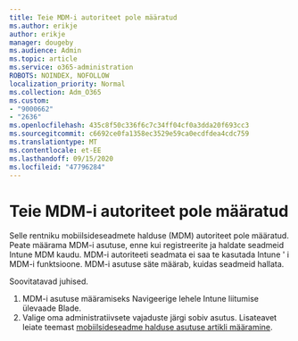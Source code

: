 ```yaml
---
title: Teie MDM-i autoriteet pole määratud
ms.author: erikje
author: erikje
manager: dougeby
ms.audience: Admin
ms.topic: article
ms.service: o365-administration
ROBOTS: NOINDEX, NOFOLLOW
localization_priority: Normal
ms.collection: Adm_O365
ms.custom:
- "9000662"
- "2636"
ms.openlocfilehash: 435c8f50c336f6c7c34ff04cf0a3dda20f693cc3
ms.sourcegitcommit: c6692ce0fa1358ec3529e59ca0ecdfdea4cdc759
ms.translationtype: MT
ms.contentlocale: et-EE
ms.lasthandoff: 09/15/2020
ms.locfileid: "47796284"
---
```

# <a name="your-mdm-authority-is-not-set"></a>Teie MDM-i autoriteet pole määratud

Selle rentniku mobiilsideseadmete halduse (MDM) autoriteet pole määratud. Peate määrama MDM-i asutuse, enne kui registreerite ja haldate seadmeid Intune MDM kaudu. MDM-i autoriteeti seadmata ei saa te kasutada Intune ' i MDM-i funktsioone. MDM-i asutuse säte määrab, kuidas seadmeid hallata.

Soovitatavad juhised.
1. MDM-i asutuse määramiseks Navigeerige lehele Intune liitumise ülevaade Blade.
2. Valige oma administratiivsete vajaduste järgi sobiv asutus. Lisateavet leiate teemast [mobiilsideseadme halduse asutuse artikli määramine](https://docs.microsoft.com/intune/mdm-authority-set).